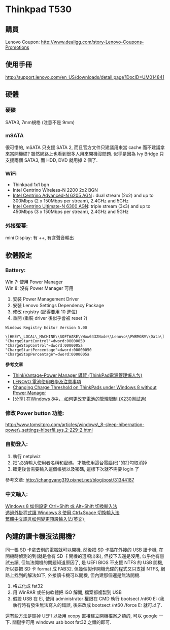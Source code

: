 # Thinkpad T530


## 購買

Lenovo Coupon: http://www.dealigg.com/story-Lenovo-Coupons-Promotions  

## 使用手冊

http://support.lenovo.com/en_US/downloads/detail.page?DocID=UM014841  

## 硬體

### 硬碟

SATA3, 7mm規格 (注意不是 9mm)

### mSATA

很可惜的, mSATA 只支援 SATA 2, 而且官方文件只建議用來當 cache 而不建議拿來當開機碟? 雖然網路上也看到很多人用來開機沒問題. 似乎是因為 Ivy Bridge 只支援兩個 SATA3, 而 HDD, DVD 就用掉 2 個了.  

### WiFi

*   Thinkpad 1x1 bgn
*   Intel Centrino Wireless-N 2200 2x2 BGN
*   [Intel Centrino Advanced-N 6205 AGN](http://www.intel.com/content/www/us/en/wireless-products/centrino-advanced-n-6205.html) : dual stream (2x2) and up to 300Mbps (2 x 150Mbps per stream), 2.4GHz and 5GHz
*   [Intel Centrino Ultimate-N 6300 AGN](http://www.intel.com/content/www/us/en/wireless-products/centrino-ultimate-n-6300.html): triple stream (3x3) and up to 450Mbps (3 x 150Mbps per stream), 2.4GHz and 5GHz

### **外接螢幕:**

mini Display: 有 ++, 有含聲音輸出  
  

## 軟體設定

### **Battery:**

Win 7: 使用 Power Manager  
Win 8: 沒有 Power Manager 可用  

1.  安裝 Power Management Driver
2.  安裝 Lenovo Settings Dependency Package
3.  修改 registry (記得要用 10 進位)
4.  重開 (重裝 driver 後似乎會被 reset ?)

```
Windows Registry Editor Version 5.00  
  
\[HKEY\_LOCAL\_MACHINE\\SOFTWARE\\Wow6432Node\\Lenovo\\PWRMGRV\\Data\]  
"ChargeStartControl"=dword:00000050  
"ChargeStopControl"=dword:0000005a  
"ChargeStartPercentage"=dword:00000050  
"ChargeStopPercentage"=dword:0000005a  

```  
**參考文章**  

*   [ThinkVantage-Power Manager 導覽 (ThinkPad電源管理懶人包)](http://www.mobile01.com/topicdetail.php?f=240&t=2460214)
*   [LENOVO 電池使用教學及注意事項](http://www.mobile01.com/topicdetail.php?f=240&t=2620283)
*   [Changing Charge Threshold on ThinkPads under Windows 8 without Power Manager](http://forums.lenovo.com/t5/Windows-8-Knowledge-Base/Changing-Charge-Threshold-on-ThinkPads-under-Windows-8-without/ta-p/920657)
*   [\[分享\] 在Windows 8中， 如何更改充電池的管理限制 (X230測試過)](http://www.mobile01.com/topicdetail.php?f=240&t=3090945)

### 修改 Power button 功能:

http://www.tomsitpro.com/articles/windows\_8-sleep-hibernation-power\_settings-hiberfil.sys,2-229-2.html  

### 自動登入:

1.  執行 netplwiz
2.  把"必須輸入使用者名稱和密碼，才能使用這台電腦(E)"的打勾取消掉
3.  確定後會需要輸入這個帳號以及密碼, 這樣下次就不需要 login 了

參考文章: http://changyang319.pixnet.net/blog/post/31344187  

### 中文輸入:
[Windows 8 如何設定 Ctrl+Shift 或 Alt+Shift 切換輸入法](http://idaiwan.pixnet.net/blog/post/38297889)  
[透過外掛程式讓 Windows 8 使用 Ctrl+Space 切換輸入法](http://idaiwan.pixnet.net/blog/post/38337105-%E9%80%8F%E9%81%8E%E5%A4%96%E6%8E%9B%E7%A8%8B%E5%BC%8F%E8%AE%93-windows-8-%E4%BD%BF%E7%94%A8-ctrl%2Bspace-%E5%88%87%E6%8F%9B%E8%BC%B8)  
[繁體中文語言如何變更預設輸入法(英文) ](http://blog.miniasp.com/post/2012/06/30/Windows-8-Tips-How-to-change-default-input-method-for-languages.aspx)  
    
## 內建的讀卡機沒法開機? 

同一張 SD 卡拿去別的電腦就可以開機, 然後把 SD 卡插在外接的 USB 讀卡機, 在開機時偵測的到(就是會有 SD 卡開機的選項出來), 但按下去還是沒用, 似乎他有嘗試去讀, 但無法開機的問題知道原因了, 是 UEFI BIOS 不支援 NTFS 的 USB 開機, 所以要把 SD 卡 format 成 FAB32. 但幾個製作開機光碟的程式又只支援 NTFS, 網路上找到的解法如下, 外接讀卡機可以開機, 但內建那個還是無法開機.  
  
1. 格式化成 fat32  
2. 用 WinRAR 或任何軟體把 ISO 解開, 檔案都複製到 USB  
3. 假設 USB 在 E:, 使用 administrator 權限在 CMD 執行 bootsect /nt60 E: (我執行時有發生無法寫入的錯誤, 後來改成 bootsect /nt60 /force E: 就可以了.  
  
還有些方法是關掉 UEFI 以及用 xcopy 直接建立開機檔案之類的, 可以 google 一下. 關鍵字可用 windows usb boot fat32 之類的即可.
